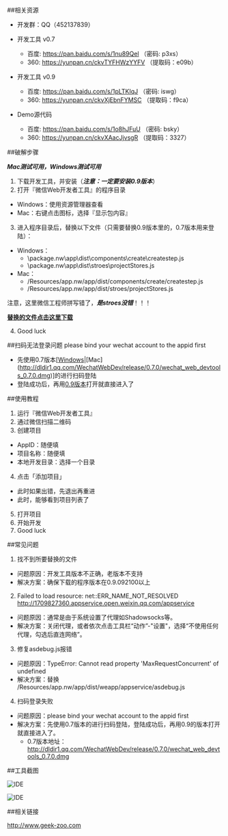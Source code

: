 ##相关资源

* 开发群：QQ（452137839）

* 开发工具 v0.7
	* 百度: https://pan.baidu.com/s/1nu89Qel （密码: p3xs）
	* 360: https://yunpan.cn/ckvTYFHWzYYFV （提取码：e09b）

* 开发工具 v0.9
  * 百度: https://pan.baidu.com/s/1pLTKIqJ （密码: iswg）
  * 360: https://yunpan.cn/ckvXjEbnFYMSC （提取码：f9ca）

* Demo源代码
  * 百度: https://pan.baidu.com/s/1o8hJFuU （密码: bsky）
  * 360: https://yunpan.cn/ckvXAacJjvsgR （提取码：3327）

##破解步骤

***Mac测试可用，Windows测试可用***

1. 下载开发工具，并安装（***注意：一定要安装0.9版本***）
2. 打开『微信Web开发者工具』的程序目录
  * Windows：使用资源管理器查看
  * Mac：右键点击图标，选择『显示包内容』
3. 进入程序目录后，替换以下文件（只需要替换0.9版本里的，0.7版本用来登陆）：
  * Windows：
    * \package.nw\app\dist\components\create\createstep.js
    * \package.nw\app\dist\stroes\projectStores.js
  * Mac：
    * /Resources/app.nw/app/dist/components/create/createstep.js
    * /Resources/app.nw/app/dist/stroes/projectStores.js
  
  注意，这里微信工程师拼写错了，***是stroes没错***！！！

  **[替换的文件点击这里下载](https://github.com/gavinkwoe/weapp-ide-crack/archive/master.zip)**

4. Good luck

##扫码无法登录问题 please bind your wechat account to the appid first

* 先使用0.7版本[[Windows](http://dldir1.qq.com/WechatWebDev/release/0.7.0/wechat_web_devtools_0.7.0_x64.exe)|[Mac] (http://dldir1.qq.com/WechatWebDev/release/0.7.0/wechat_web_devtools_0.7.0.dmg)]的进行扫码登陆
* 登陆成功后，再用[0.9版本](https://pan.baidu.com/s/1pLTKIqJ)打开就直接进入了

##使用教程

1. 运行『微信Web开发者工具』
2. 通过微信扫描二维码
3. 创建项目
  * AppID：随便填
  * 项目名称：随便填
  * 本地开发目录：选择一个目录
4. 点击「添加项目」
  * 此时如果出错，先退出再重进
  * 此时，能够看到项目列表了
5. 打开项目
6. 开始开发
7. Good luck

##常见问题
1. 找不到所要替换的文件
  * 问题原因：开发工具版本不正确，老版本不支持
  * 解决方案：确保下载的程序版本在0.9.092100以上
2. Failed to load resource: net::ERR_NAME_NOT_RESOLVED http://1709827360.appservice.open.weixin.qq.com/appservice
  * 问题原因：通常是由于系统设置了代理如Shadowsocks等。
  * 解决方案：关闭代理，或者依次点击工具栏“动作”-"设置"，选择“不使用任何代理，勾选后直连网络”。
3. 修复asdebug.js报错
  * 问题原因：TypeError: Cannot read property 'MaxRequestConcurrent' of undefined
  * 解决方案：替换 /Resources/app.nw/app/dist/weapp/appservice/asdebug.js  
4. 扫码登录失败
  * 问题原因：please bind your wechat account to the appid first
  * 解决方案：先使用0.7版本的进行扫码登陆，登陆成功后，再用0.9的版本打开就直接进入了。
    * 0.7版本地址：http://dldir1.qq.com/WechatWebDev/release/0.7.0/wechat_web_devtools_0.7.0.dmg

##工具截图

![IDE](https://cloud.githubusercontent.com/assets/876707/18745196/f4f0488e-80f3-11e6-844b-f45d7e52a23c.png)

![IDE](https://cloud.githubusercontent.com/assets/876707/18745200/f7a74870-80f3-11e6-83cf-df00f7f87f56.png)

##相关链接

http://www.geek-zoo.com
